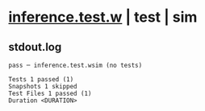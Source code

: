 # [inference.test.w](../../../../../tests/valid/inference.test.w) | test | sim

## stdout.log
```log
pass ─ inference.test.wsim (no tests)

Tests 1 passed (1)
Snapshots 1 skipped
Test Files 1 passed (1)
Duration <DURATION>
```

